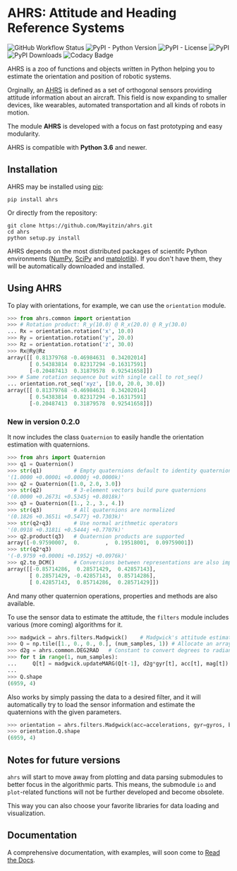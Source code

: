 # AHRS: Attitude and Heading Reference Systems

![GitHub Workflow Status](https://img.shields.io/github/workflow/status/Mayitzin/ahrs/Build%20Python%20Package)
![PyPI - Python Version](https://img.shields.io/pypi/pyversions/ahrs)
![PyPI - License](https://img.shields.io/pypi/l/ahrs)
![PyPI](https://img.shields.io/pypi/v/ahrs)
![PyPI Downloads](https://pepy.tech/badge/ahrs)
![Codacy Badge](https://api.codacy.com/project/badge/Grade/bc366c601ed44e12b233218dd37cd32c)

AHRS is a zoo of functions and objects written in Python helping you to estimate the orientation and position of robotic systems.

Orginally, an [AHRS](https://en.wikipedia.org/wiki/Attitude_and_heading_reference_system) is defined as a set of orthogonal sensors providing attitude information about an aircraft. This field is now expanding to smaller devices, like wearables, automated transportation and all kinds of robots in motion.

The module __AHRS__ is developed with a focus on fast prototyping and easy modularity.

AHRS is compatible with __Python 3.6__ and newer.

## Installation

AHRS may be installed using [pip](https://pip.pypa.io):

```shell
pip install ahrs
```

Or directly from the repository:

```shell
git clone https://github.com/Mayitzin/ahrs.git
cd ahrs
python setup.py install
```

AHRS depends on the most distributed packages of scientifc Python environments ([NumPy](https://numpy.org/), [SciPy](https://www.scipy.org/) and [matplotlib](https://matplotlib.org/)). If you don't have them, they will be automatically downloaded and installed.

## Using AHRS

To play with orientations, for example, we can use the `orientation` module.

```py
>>> from ahrs.common import orientation
>>> # Rotation product: R_y(10.0) @ R_x(20.0) @ R_y(30.0)
... Rx = orientation.rotation('x', 10.0)
>>> Ry = orientation.rotation('y', 20.0)
>>> Rz = orientation.rotation('z', 30.0)
>>> Rx@Ry@Rz
array([[ 0.81379768 -0.46984631  0.34202014]
       [ 0.54383814  0.82317294 -0.16317591]
       [-0.20487413  0.31879578  0.92541658]])
>>> # Same rotation sequence but with single call to rot_seq()
... orientation.rot_seq('xyz', [10.0, 20.0, 30.0])
array([[ 0.81379768 -0.46984631  0.34202014]
       [ 0.54383814  0.82317294 -0.16317591]
       [-0.20487413  0.31879578  0.92541658]])
```

### New in version 0.2.0

It now includes the class `Quaternion` to easily handle the orientation estimation with quaternions.

```py
>>> from ahrs import Quaternion
>>> q1 = Quaternion()
>>> str(q1)          # Empty quaternions default to identity quaternion
'(1.0000 +0.0000i +0.0000j +0.0000k)'
>>> q2 = Quaternion([1.0, 2.0, 3.0])
>>> str(q2)          # 3-element vectors build pure quaternions
'(0.0000 +0.2673i +0.5345j +0.8018k)'
>>> q3 = Quaternion([1., 2., 3., 4.])
>>> str(q3)          # All quaternions are normalized
'(0.1826 +0.3651i +0.5477j +0.7303k)'
>>> str(q2+q3)       # Use normal arithmetic operators
'(0.0918 +0.3181i +0.5444j +0.7707k)'
>>> q2.product(q3)   # Quaternion products are supported
array([-0.97590007,  0.        ,  0.19518001,  0.09759001])
>>> str(q2*q3)
'(-0.9759 +0.0000i +0.1952j +0.0976k)'
>>> q2.to_DCM()      # Conversions between representations are also implemented
array([[-0.85714286,  0.28571429,  0.42857143],
       [ 0.28571429, -0.42857143,  0.85714286],
       [ 0.42857143,  0.85714286,  0.28571429]])
```

And many other quaternion operations, properties and methods are also available.

To use the sensor data to estimate the attitude, the `filters` module includes various (more coming) algorithms for it.

```py
>>> madgwick = ahrs.filters.Madgwick()    # Madgwick's attitude estimation using default values
>>> Q = np.tile([1., 0., 0., 0.], (num_samples, 1)) # Allocate an array for all quaternions
>>> d2g = ahrs.common.DEG2RAD   # Constant to convert degrees to radians
>>> for t in range(1, num_samples):
...     Q[t] = madgwick.updateMARG(Q[t-1], d2g*gyr[t], acc[t], mag[t])
...
>>> Q.shape
(6959, 4)
```

Also works by simply passing the data to a desired filter, and it will automatically try to load the sensor information and estimate the quaternions with the given parameters.

```py
>>> orientation = ahrs.filters.Madgwick(acc=accelerations, gyr=gyros, beta=0.1, frequency=100.0)
>>> orientation.Q.shape
(6959, 4)
```

## Notes for future versions

`ahrs` will start to move away from plotting and data parsing submodules to better focus in the algorithmic parts. This means, the submodule `io` and `plot`-related functions will not be further developed and become obsolete.

This way you can also choose your favorite libraries for data loading and visualization.

## Documentation

A comprehensive documentation, with examples, will soon come to [Read the Docs](https://docs.readthedocs.io/).
